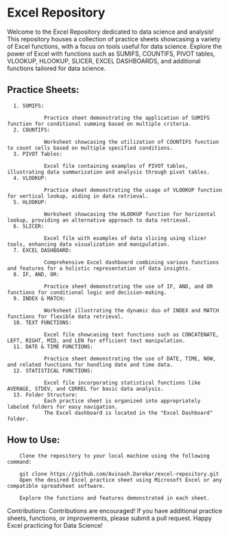  # Excel Repository
Welcome to the Excel Repository dedicated to data science and analysis! This repository houses a collection of practice sheets showcasing a variety of Excel functions, with a focus on tools useful for data science. Explore the power of Excel with functions such as SUMIFS, COUNTIFS, PIVOT tables, VLOOKUP, HLOOKUP, SLICER, EXCEL DASHBOARDS, and additional functions tailored for data science.

## Practice Sheets:
      1. SUMIFS:

                Practice sheet demonstrating the application of SUMIFS function for conditional summing based on multiple criteria.
      2. COUNTIFS:

                Worksheet showcasing the utilization of COUNTIFS function to count cells based on multiple specified conditions.
      3. PIVOT Tables:

                Excel file containing examples of PIVOT tables, illustrating data summarization and analysis through pivot tables.
      4. VLOOKUP:

                Practice sheet demonstrating the usage of VLOOKUP function for vertical lookup, aiding in data retrieval.
      5. HLOOKUP:

                Worksheet showcasing the HLOOKUP function for horizontal lookup, providing an alternative approach to data retrieval.
      6. SLICER:

                Excel file with examples of data slicing using slicer tools, enhancing data visualization and manipulation.
      7. EXCEL DASHBOARD:

                Comprehensive Excel dashboard combining various functions and features for a holistic representation of data insights.
      8. IF, AND, OR:

                Practice sheet demonstrating the use of IF, AND, and OR functions for conditional logic and decision-making.
      9. INDEX & MATCH:

                Worksheet illustrating the dynamic duo of INDEX and MATCH functions for flexible data retrieval.
      10. TEXT FUNCTIONS:

                Excel file showcasing text functions such as CONCATENATE, LEFT, RIGHT, MID, and LEN for efficient text manipulation.
      11. DATE & TIME FUNCTIONS:

                Practice sheet demonstrating the use of DATE, TIME, NOW, and related functions for handling date and time data.
      12. STATISTICAL FUNCTIONS:

                Excel file incorporating statistical functions like AVERAGE, STDEV, and CORREL for basic data analysis.
      13. Folder Structure:
                Each practice sheet is organized into appropriately labeled folders for easy navigation.
                The Excel dashboard is located in the "Excel Dashboard" folder.
## How to Use:
        Clone the repository to your local machine using the following command:

        git clone https://github.com/Avinash.Darekar/excel-repository.git
        Open the desired Excel practice sheet using Microsoft Excel or any compatible spreadsheet software.

        Explore the functions and features demonstrated in each sheet.

Contributions:
Contributions are encouraged! If you have additional practice sheets, functions, or improvements, please submit a pull request.
Happy Excel practicing for Data Science!

